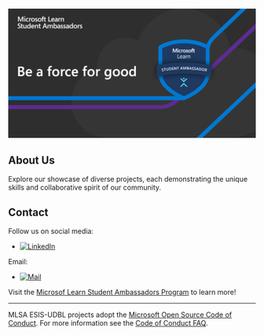 ![Open Source at MLSA ESIS-UDBL](../images/mlsa-gif_logo.gif)

## About Us

Explore our showcase of diverse projects, each demonstrating the unique skills and collaborative spirit of our community.

## Contact

<p align="left">
Follow us on social media:

<!--
- Website: [www.your-website.com]
-->
- <a href="https://www.linkedin.com/company/microsoft-lean-student-ambassadors-esis-udbl/"><img alt="LinkedIn" src="https://img.shields.io/badge/LinkedIn-MLSA ESIS UDBL-blue?style=flat-square&logo=linkedin"></a>

Email: 
- <a href="mailto:mlsa@esisalama.org"><img alt="Mail" src="https://img.shields.io/badge/Email-MLSA ESIS UDBL-blue?style=flat-square"></a>
</p>

Visit the [Microsof Learn Student Ambassadors Program](https://mvp.microsoft.com/studentambassadors) to learn more!

----

MLSA ESIS-UDBL projects adopt the [Microsoft Open Source Code of Conduct](https://opensource.microsoft.com/codeofconduct/). For more information see the [Code of Conduct FAQ](https://opensource.microsoft.com/codeofconduct/faq/).

<!--
## Hi there 👋

**Here are some ideas to get you started:**

🙋‍♀️ A short introduction - what is your organization all about?
🌈 Contribution guidelines - how can the community get involved?
👩‍💻 Useful resources - where can the community find your docs? Is there anything else the community should know?
🍿 Fun facts - what does your team eat for breakfast?
🧙 Remember, you can do mighty things with the power of [Markdown](https://docs.github.com/github/writing-on-github/getting-started-with-writing-and-formatting-on-github/basic-writing-and-formatting-syntax)
-->
